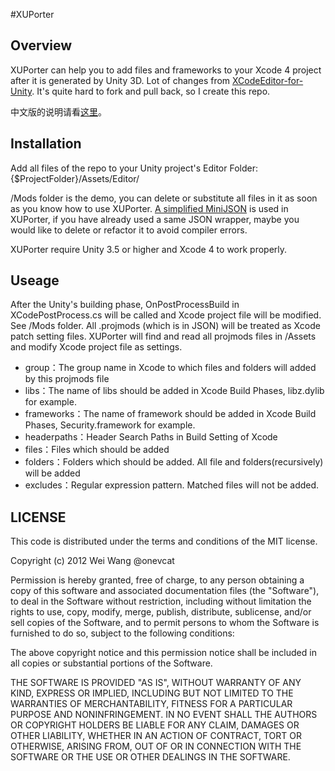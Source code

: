 #XUPorter
## Overview
XUPorter can help you to add files and frameworks to your Xcode 4 project after it is generated by Unity 3D. Lot of changes from [XCodeEditor-for-Unity](https://github.com/dcariola/XCodeEditor-for-Unity). It's quite hard to fork and pull back, so I create this repo. 

中文版的说明请看[这里](http://)。

## Installation
Add all files of the repo to your Unity project's Editor Folder: {$ProjectFolder}/Assets/Editor/

/Mods folder is the demo, you can delete or substitute all files in it as soon as you know how to use XUPorter. [A simplified MiniJSON](https://github.com/prime31/UIToolkit/blob/master/Assets/Plugins/MiniJSON.cs) is used in XUPorter, if you have already used a same JSON wrapper, maybe you would like to delete or refactor it to avoid compiler errors.

XUPorter require Unity 3.5 or higher and Xcode 4 to work properly.

## Useage
After the Unity's building phase, OnPostProcessBuild in XCodePostProcess.cs will be called and Xcode project file will be modified. See /Mods folder. All .projmods (which is in JSON) will be treated as Xcode patch setting files. XUPorter will find and read all projmods files in /Assets and modify Xcode project file as settings.

* group：The group name in Xcode to which files and folders will added by this projmods file
* libs：The name of libs should be added in Xcode Build Phases, libz.dylib for example.
* frameworks：The name of framework should be added in Xcode Build Phases, Security.framework for example.
* headerpaths：Header Search Paths in Build Setting of Xcode
* files：Files which should be added
* folders：Folders which should be added. All file and folders(recursively) will be added
* excludes：Regular expression pattern. Matched files will not be added.

## LICENSE
This code is distributed under the terms and conditions of the MIT license.

Copyright (c) 2012 Wei Wang @onevcat

Permission is hereby granted, free of charge, to any person
obtaining a copy of this software and associated documentation
files (the "Software"), to deal in the Software without
restriction, including without limitation the rights to use,
copy, modify, merge, publish, distribute, sublicense, and/or sell
copies of the Software, and to permit persons to whom the
Software is furnished to do so, subject to the following
conditions:

The above copyright notice and this permission notice shall be
included in all copies or substantial portions of the Software.

THE SOFTWARE IS PROVIDED "AS IS", WITHOUT WARRANTY OF ANY KIND,
EXPRESS OR IMPLIED, INCLUDING BUT NOT LIMITED TO THE WARRANTIES
OF MERCHANTABILITY, FITNESS FOR A PARTICULAR PURPOSE AND
NONINFRINGEMENT. IN NO EVENT SHALL THE AUTHORS OR COPYRIGHT
HOLDERS BE LIABLE FOR ANY CLAIM, DAMAGES OR OTHER LIABILITY,
WHETHER IN AN ACTION OF CONTRACT, TORT OR OTHERWISE, ARISING
FROM, OUT OF OR IN CONNECTION WITH THE SOFTWARE OR THE USE OR
OTHER DEALINGS IN THE SOFTWARE.
